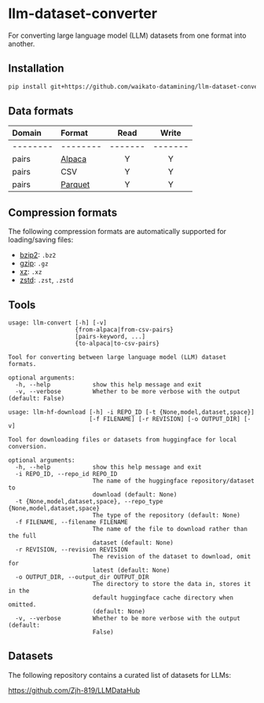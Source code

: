 # llm-dataset-converter
For converting large language model (LLM) datasets from one format into another.

## Installation

```bash
pip install git+https://github.com/waikato-datamining/llm-dataset-converter.git
```


## Data formats

| Domain | Format | Read  | Write |
| :---   | :---   | :---: | :---: |
|--------|--------|-------|-------|
| pairs  | [Alpaca](https://github.com/tatsu-lab/stanford_alpaca#data-release)  | Y | Y |    
| pairs  | CSV | Y | Y |    
| pairs  | [Parquet](https://arrow.apache.org/docs/python/parquet.html) | Y | Y |    


## Compression formats

The following compression formats are automatically supported for loading/saving
files:

* [bzip2](https://en.wikipedia.org/wiki/Bzip2): `.bz2`
* [gzip](https://en.wikipedia.org/wiki/Gzip): `.gz`
* [xz](https://en.wikipedia.org/wiki/XZ_Utils): `.xz`
* [zstd](https://en.wikipedia.org/wiki/Zstd): `.zst`, `.zstd`


## Tools

```
usage: llm-convert [-h] [-v]
                   {from-alpaca|from-csv-pairs}
                   [pairs-keyword, ...]
                   {to-alpaca|to-csv-pairs}

Tool for converting between large language model (LLM) dataset formats.

optional arguments:
  -h, --help            show this help message and exit
  -v, --verbose         Whether to be more verbose with the output (default: False)
```

```
usage: llm-hf-download [-h] -i REPO_ID [-t {None,model,dataset,space}]
                       [-f FILENAME] [-r REVISION] [-o OUTPUT_DIR] [-v]

Tool for downloading files or datasets from huggingface for local conversion.

optional arguments:
  -h, --help            show this help message and exit
  -i REPO_ID, --repo_id REPO_ID
                        The name of the huggingface repository/dataset to
                        download (default: None)
  -t {None,model,dataset,space}, --repo_type {None,model,dataset,space}
                        The type of the repository (default: None)
  -f FILENAME, --filename FILENAME
                        The name of the file to download rather than the full
                        dataset (default: None)
  -r REVISION, --revision REVISION
                        The revision of the dataset to download, omit for
                        latest (default: None)
  -o OUTPUT_DIR, --output_dir OUTPUT_DIR
                        The directory to store the data in, stores it in the
                        default huggingface cache directory when omitted.
                        (default: None)
  -v, --verbose         Whether to be more verbose with the output (default:
                        False)
```


## Datasets

The following repository contains a curated list of datasets for LLMs:

https://github.com/Zjh-819/LLMDataHub
